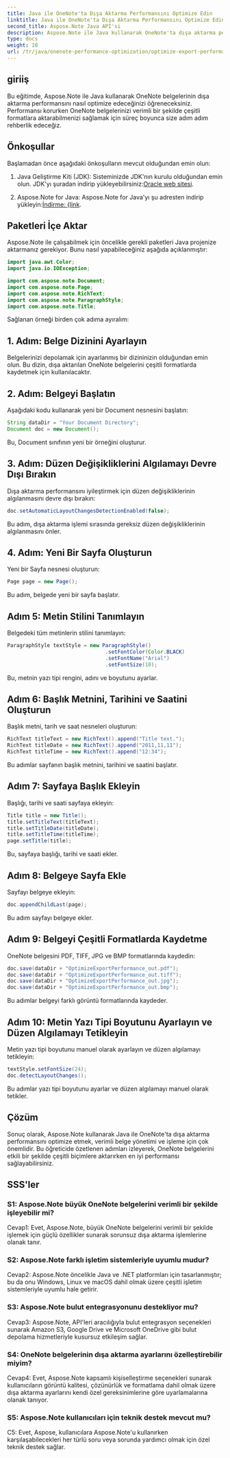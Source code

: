 ```yaml
---
title: Java ile OneNote'ta Dışa Aktarma Performansını Optimize Edin
linktitle: Java ile OneNote'ta Dışa Aktarma Performansını Optimize Edin
second_title: Aspose.Note Java API'si
description: Aspose.Note ile Java kullanarak OneNote'ta dışa aktarma performansını nasıl optimize edeceğinizi öğrenin. Adım adım rehberlikle belgeleri verimli bir şekilde çeşitli formatlara aktarın.
type: docs
weight: 10
url: /tr/java/onenote-performance-optimization/optimize-export-performance/
---
```

## giriiş

Bu eğitimde, Aspose.Note ile Java kullanarak OneNote belgelerinin dışa aktarma performansını nasıl optimize edeceğinizi öğreneceksiniz. Performansı korurken OneNote belgelerinizi verimli bir şekilde çeşitli formatlara aktarabilmenizi sağlamak için süreç boyunca size adım adım rehberlik edeceğiz.

## Önkoşullar

Başlamadan önce aşağıdaki önkoşulların mevcut olduğundan emin olun:

1.  Java Geliştirme Kiti (JDK): Sisteminizde JDK'nın kurulu olduğundan emin olun. JDK'yı şuradan indirip yükleyebilirsiniz:[Oracle web sitesi](https://www.oracle.com/java/technologies/javase-jdk11-downloads.html).
   
2. Aspose.Note for Java: Aspose.Note for Java'yı şu adresten indirip yükleyin:[İndirme: {link](https://releases.aspose.com/note/java/).

## Paketleri İçe Aktar

Aspose.Note ile çalışabilmek için öncelikle gerekli paketleri Java projenize aktarmanız gerekiyor. Bunu nasıl yapabileceğiniz aşağıda açıklanmıştır:

```java
import java.awt.Color;
import java.io.IOException;

import com.aspose.note.Document;
import com.aspose.note.Page;
import com.aspose.note.RichText;
import com.aspose.note.ParagraphStyle;
import com.aspose.note.Title;
```

Sağlanan örneği birden çok adıma ayıralım:

## 1. Adım: Belge Dizinini Ayarlayın

Belgelerinizi depolamak için ayarlanmış bir dizininizin olduğundan emin olun. Bu dizin, dışa aktarılan OneNote belgelerini çeşitli formatlarda kaydetmek için kullanılacaktır.

## 2. Adım: Belgeyi Başlatın

Aşağıdaki kodu kullanarak yeni bir Document nesnesini başlatın:

```java
String dataDir = "Your Document Directory";
Document doc = new Document();
```

Bu, Document sınıfının yeni bir örneğini oluşturur.

## 3. Adım: Düzen Değişikliklerini Algılamayı Devre Dışı Bırakın

Dışa aktarma performansını iyileştirmek için düzen değişikliklerinin algılanmasını devre dışı bırakın:

```java
doc.setAutomaticLayoutChangesDetectionEnabled(false);
```

Bu adım, dışa aktarma işlemi sırasında gereksiz düzen değişikliklerinin algılanmasını önler.

## 4. Adım: Yeni Bir Sayfa Oluşturun

Yeni bir Sayfa nesnesi oluşturun:

```java
Page page = new Page();
```

Bu adım, belgede yeni bir sayfa başlatır.

## Adım 5: Metin Stilini Tanımlayın

Belgedeki tüm metinlerin stilini tanımlayın:

```java
ParagraphStyle textStyle = new ParagraphStyle()
                                .setFontColor(Color.BLACK)
                                .setFontName("Arial")
                                .setFontSize(10);
```

Bu, metnin yazı tipi rengini, adını ve boyutunu ayarlar.

## Adım 6: Başlık Metnini, Tarihini ve Saatini Oluşturun

Başlık metni, tarih ve saat nesneleri oluşturun:

```java
RichText titleText = new RichText().append("Title text.");
RichText titleDate = new RichText().append("2011,11,11");
RichText titleTime = new RichText().append("12:34");
```

Bu adımlar sayfanın başlık metnini, tarihini ve saatini başlatır.

## Adım 7: Sayfaya Başlık Ekleyin

Başlığı, tarihi ve saati sayfaya ekleyin:

```java
Title title = new Title();
title.setTitleText(titleText);
title.setTitleDate(titleDate);
title.setTitleTime(titleTime);
page.setTitle(title);
```

Bu, sayfaya başlığı, tarihi ve saati ekler.

## Adım 8: Belgeye Sayfa Ekle

Sayfayı belgeye ekleyin:

```java
doc.appendChildLast(page);
```

Bu adım sayfayı belgeye ekler.

## Adım 9: Belgeyi Çeşitli Formatlarda Kaydetme

OneNote belgesini PDF, TIFF, JPG ve BMP formatlarında kaydedin:

```java
doc.save(dataDir + "OptimizeExportPerformance_out.pdf");
doc.save(dataDir + "OptimizeExportPerformance_out.tiff");
doc.save(dataDir + "OptimizeExportPerformance_out.jpg");
doc.save(dataDir + "OptimizeExportPerformance_out.bmp");
```

Bu adımlar belgeyi farklı görüntü formatlarında kaydeder.

## Adım 10: Metin Yazı Tipi Boyutunu Ayarlayın ve Düzen Algılamayı Tetikleyin

Metin yazı tipi boyutunu manuel olarak ayarlayın ve düzen algılamayı tetikleyin:

```java
textStyle.setFontSize(24);
doc.detectLayoutChanges();
```

Bu adımlar yazı tipi boyutunu ayarlar ve düzen algılamayı manuel olarak tetikler.

## Çözüm

Sonuç olarak, Aspose.Note kullanarak Java ile OneNote'ta dışa aktarma performansını optimize etmek, verimli belge yönetimi ve işleme için çok önemlidir. Bu öğreticide özetlenen adımları izleyerek, OneNote belgelerini etkili bir şekilde çeşitli biçimlere aktarırken en iyi performansı sağlayabilirsiniz.

## SSS'ler

### S1: Aspose.Note büyük OneNote belgelerini verimli bir şekilde işleyebilir mi?

Cevap1: Evet, Aspose.Note, büyük OneNote belgelerini verimli bir şekilde işlemek için güçlü özellikler sunarak sorunsuz dışa aktarma işlemlerine olanak tanır.
   
### S2: Aspose.Note farklı işletim sistemleriyle uyumlu mudur?

Cevap2: Aspose.Note öncelikle Java ve .NET platformları için tasarlanmıştır; bu da onu Windows, Linux ve macOS dahil olmak üzere çeşitli işletim sistemleriyle uyumlu hale getirir.
   
### S3: Aspose.Note bulut entegrasyonunu destekliyor mu?

Cevap3: Aspose.Note, API'leri aracılığıyla bulut entegrasyon seçenekleri sunarak Amazon S3, Google Drive ve Microsoft OneDrive gibi bulut depolama hizmetleriyle kusursuz etkileşim sağlar.
   
### S4: OneNote belgelerinin dışa aktarma ayarlarını özelleştirebilir miyim?

Cevap4: Evet, Aspose.Note kapsamlı kişiselleştirme seçenekleri sunarak kullanıcıların görüntü kalitesi, çözünürlük ve formatlama dahil olmak üzere dışa aktarma ayarlarını kendi özel gereksinimlerine göre uyarlamalarına olanak tanıyor.
   
### S5: Aspose.Note kullanıcıları için teknik destek mevcut mu?

C5: Evet, Aspose, kullanıcılara Aspose.Note'u kullanırken karşılaşabilecekleri her türlü soru veya sorunda yardımcı olmak için özel teknik destek sağlar.